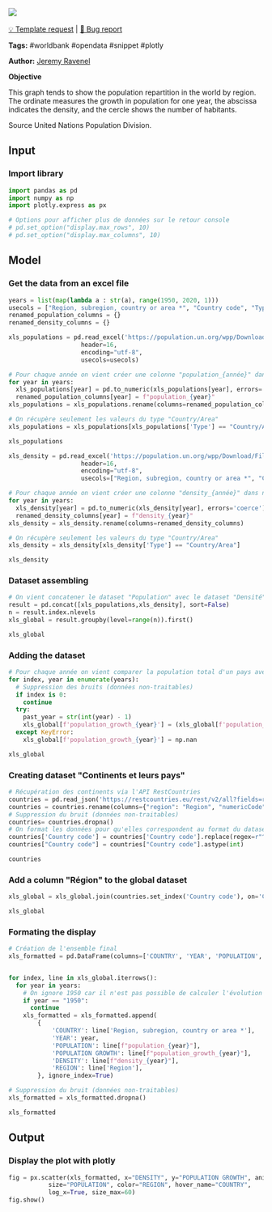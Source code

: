 <a href="https://app.naas.ai/user-redirect/naas/downloader?url=https://raw.githubusercontent.com/jupyter-naas/awesome-notebooks/master/WorldBank/WorldBank_World_population_and_density.ipynb" target="_parent"><img src="https://naasai-public.s3.eu-west-3.amazonaws.com/open_in_naas.svg"/></a><br><br><a href="https://github.com/jupyter-naas/awesome-notebooks/issues/new?assignees=&labels=&template=template-request.md&title=Tool+-+Action+of+the+notebook+">💡 Template request</a> | <a href="https://github.com/jupyter-naas/awesome-notebooks/issues/new?assignees=&labels=&template=bug_report.md&title=">🚨 Bug report</a>

**Tags:** #worldbank #opendata #snippet #plotly

**Author:** [Jeremy Ravenel](https://www.linkedin.com/in/ACoAAAJHE7sB5OxuKHuzguZ9L6lfDHqw--cdnJg/)

**Objective**

This graph tends to show the population repartition in the world by region. The ordinate measures the growth in population for one year, the abscissa indicates the density, and the cercle shows the number of habitants.

Source
United Nations Population Division.

## Input

### Import library


```python
import pandas as pd
import numpy as np
import plotly.express as px

# Options pour afficher plus de données sur le retour console
# pd.set_option("display.max_rows", 10)
# pd.set_option("display.max_columns", 10)
```

## Model

### Get the data from an excel file


```python
years = list(map(lambda a : str(a), range(1950, 2020, 1)))
usecols = ["Region, subregion, country or area *", "Country code", "Type", *years]
renamed_population_columns = {}
renamed_density_columns = {}

xls_populations = pd.read_excel('https://population.un.org/wpp/Download/Files/1_Indicators%20(Standard)/EXCEL_FILES/1_Population/WPP2019_POP_F01_1_TOTAL_POPULATION_BOTH_SEXES.xlsx',
                    header=16,
                    encoding="utf-8",
                    usecols=usecols)

# Pour chaque année on vient créer une colonne "population_{année}" dans notre dataset
for year in years:
  xls_populations[year] = pd.to_numeric(xls_populations[year], errors='coerce')
  renamed_population_columns[year] = f"population_{year}"
xls_populations = xls_populations.rename(columns=renamed_population_columns)

# On récupère seulement les valeurs du type "Country/Area"
xls_populations = xls_populations[xls_populations['Type'] == "Country/Area"]

xls_populations
```


```python
xls_density = pd.read_excel('https://population.un.org/wpp/Download/Files/1_Indicators%20(Standard)/EXCEL_FILES/1_Population/WPP2019_POP_F06_POPULATION_DENSITY.xlsx',
                    header=16,
                    encoding="utf-8",
                    usecols=["Region, subregion, country or area *", "Country code", "Type", *years])

# Pour chaque année on vient créer une colonne "density_{année}" dans notre dataset
for year in years:
  xls_density[year] = pd.to_numeric(xls_density[year], errors='coerce')
  renamed_density_columns[year] = f"density_{year}"
xls_density = xls_density.rename(columns=renamed_density_columns)

# On récupère seulement les valeurs du type "Country/Area"
xls_density = xls_density[xls_density['Type'] == "Country/Area"]

xls_density

```

### Dataset assembling


```python
# On vient concatener le dataset "Population" avec le dataset "Densité"
result = pd.concat([xls_populations,xls_density], sort=False)
n = result.index.nlevels
xls_global = result.groupby(level=range(n)).first()

xls_global
```

### Adding the dataset


```python
# Pour chaque année on vient comparer la population total d'un pays avec celle de l'année N-1 pour en déduire son évolution sur une année
for index, year in enumerate(years):
  # Suppression des bruits (données non-traitables)
  if index is 0:
    continue
  try:
    past_year = str(int(year) - 1)
    xls_global[f'population_growth_{year}'] = (xls_global[f'population_{year}'] - xls_global[f'population_{past_year}']) / xls_global[f'population_{past_year}'] * 100
  except KeyError:
    xls_global[f'population_growth_{year}'] = np.nan

xls_global
```

### Creating dataset "Continents et leurs pays"



```python
# Récupération des continents via l'API RestCountries
countries = pd.read_json('https://restcountries.eu/rest/v2/all?fields=region;numericCode', dtype = {"numericCode": int})
countries = countries.rename(columns={"region": "Region", "numericCode" : "Country code"})
# Suppression du bruit (données non-traitables)
countries= countries.dropna()
# On format les données pour qu'elles correspondent au format du dataset global
countries['Country code'] = countries['Country code'].replace(regex=r"^0+", value='')
countries["Country code"] = countries["Country code"].astype(int)

countries
```

### Add a column "Région" to the global dataset


```python
xls_global = xls_global.join(countries.set_index('Country code'), on='Country code')

xls_global
```

### Formating the display


```python
# Création de l'ensemble final
xls_formatted = pd.DataFrame(columns=['COUNTRY', 'YEAR', 'POPULATION', 'POPULATION GROWTH', 'DENSITY', 'REGION'])


for index, line in xls_global.iterrows():
  for year in years:
    # On ignore 1950 car il n'est pas possible de calculer l'évolution sans les données de 1949
    if year == "1950":
      continue
    xls_formatted = xls_formatted.append(
        {
            'COUNTRY': line['Region, subregion, country or area *'],
            'YEAR': year,
            'POPULATION': line[f"population_{year}"],
            'POPULATION GROWTH': line[f"population_growth_{year}"],
            'DENSITY': line[f"density_{year}"],
            'REGION': line['Region'],
        }, ignore_index=True)

# Suppression du bruit (données non-traitables)
xls_formatted = xls_formatted.dropna()

xls_formatted
```

## Output

### Display the plot with plotly


```python
fig = px.scatter(xls_formatted, x="DENSITY", y="POPULATION GROWTH", animation_frame="YEAR", animation_group="COUNTRY",
           size="POPULATION", color="REGION", hover_name="COUNTRY",
           log_x=True, size_max=60)
fig.show()
```
